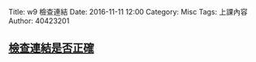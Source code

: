 Title: w9 檢查連結
Date: 2016-11-11 12:00
Category: Misc
Tags: 上課內容
Author: 40423201

<h2><a href="http://mde.tw/2016fallcadp/blog/2016fall-ji-jie-she-ji-zhu-ti-jiao-xue.html">檢查連結是否正確</a></h2>
